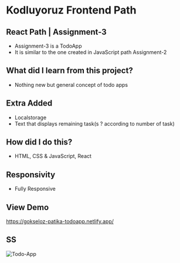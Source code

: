 # Kodluyoruz Frontend Path

## React Path | Assignment-3
- Assignment-3 is a TodoApp
- It is similar to the one created in JavaScript path Assignment-2

## What did I learn from this project?
- Nothing new but general concept of todo apps

## Extra Added
- Localstorage
- Text that displays remaining task(s ? according to number of task)

## How did I do this?
- HTML, CSS & JavaScript, React

## Responsivity
- Fully Responsive

## View Demo
https://gokseloz-patika-todoapp.netlify.app/

## SS
![Todo-App](https://user-images.githubusercontent.com/72968539/118846063-a1a95380-b8cc-11eb-8a35-543266cedd79.png)




